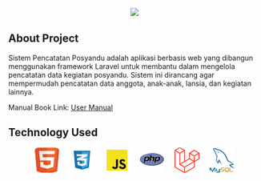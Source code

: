 
<p align="center">
    <img src="public/gambar/posyandu.jpg">
</p>

## About Project

Sistem Pencatatan Posyandu adalah aplikasi berbasis web yang dibangun menggunakan framework Laravel untuk membantu dalam mengelola pencatatan data kegiatan posyandu. Sistem ini dirancang agar mempermudah pencatatan data anggota, anak-anak, lansia, dan kegiatan lainnya.

Manual Book Link: [User Manual](https://drive.google.com/file/d/1oazPPKuRSihJqGgtEH3ukz7mwZsrX9JR/view?usp=drive_link)


## Technology Used


<div style="display: flex; justify-content: center; align-items: center; gap: 20px; margin: 0 auto; text-align: center;">
    <img src="databases_sql/gambar/html.png" alt="Gambar 1" style="width: 50px; height: 50px; object-fit: cover; border: none; background: none; border-radius: 8px;">
    <img src="databases_sql/gambar/css.png" alt="Gambar 2" style="width: 50px; height: 50px; object-fit: cover; border: none; background: none; border-radius: 8px;">
    <img src="databases_sql/gambar/javascript.png" alt="Gambar 3" style="width: 50px; height: 50px; object-fit: cover; border: none; background: none; border-radius: 8px;">
    <img src="databases_sql/gambar/php.png" alt="Gambar 4" style="width: 50px; height: 50px; object-fit: cover; border: none; background: none; border-radius: 8px;">
    <img src="databases_sql/gambar/laravel.png" alt="Gambar 5" style="width: 50px; height: 50px; object-fit: cover; border: none; background: none; border-radius: 8px;">
    <img src="databases_sql/gambar/mysql.png" alt="Gambar 6" style="width: 50px; height: 50px; object-fit: cover; border: none; background: none; border-radius: 8px;">
</div>
